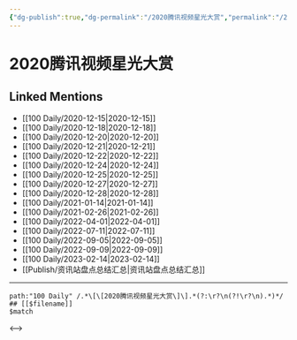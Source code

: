 ```yaml
---
{"dg-publish":true,"dg-permalink":"/2020腾讯视频星光大赏","permalink":"/2020腾讯视频星光大赏/","title":"2020腾讯视频星光大赏","tags":[null],"created":"2022-11-17T21:55:04.000+08:00","updated":"2023-04-10T16:05:01.414+08:00"}
---
```


# 2020腾讯视频星光大赏

## Linked Mentions
- [[100 Daily/2020-12-15\|2020-12-15]]
- [[100 Daily/2020-12-18\|2020-12-18]]
- [[100 Daily/2020-12-20\|2020-12-20]]
- [[100 Daily/2020-12-21\|2020-12-21]]
- [[100 Daily/2020-12-22\|2020-12-22]]
- [[100 Daily/2020-12-24\|2020-12-24]]
- [[100 Daily/2020-12-25\|2020-12-25]]
- [[100 Daily/2020-12-27\|2020-12-27]]
- [[100 Daily/2020-12-28\|2020-12-28]]
- [[100 Daily/2021-01-14\|2021-01-14]]
- [[100 Daily/2021-02-26\|2021-02-26]]
- [[100 Daily/2022-04-01\|2022-04-01]]
- [[100 Daily/2022-07-11\|2022-07-11]]
- [[100 Daily/2022-09-05\|2022-09-05]]
- [[100 Daily/2022-09-09\|2022-09-09]]
- [[100 Daily/2023-02-14\|2023-02-14]]
- [[Publish/资讯站盘点总结汇总\|资讯站盘点总结汇总]]


---

```expander
path:"100 Daily" /.*\[\[2020腾讯视频星光大赏\]\].*(?:\r?\n(?!\r?\n).*)*/
## [[$filename]]
$match
```

<-->

